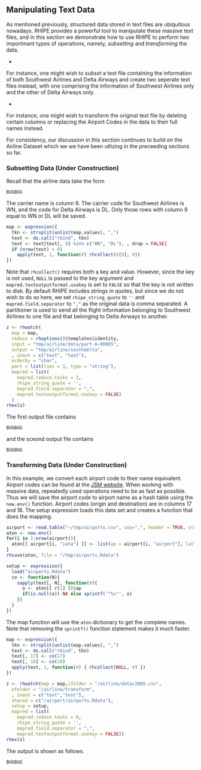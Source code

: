 ## Manipulating Text Data ##

As mentioned previously, structured data stored in text files are ubiquitous nowadays.
RHIPE provides a powerful tool to manipulate these massive text files, and in this section we demonstrate how to use RHIPE to perform two importmant types of operations, namely, *subsetting* and *transforming* the data.

*
For instance, one might wish to *subset* a text file containing the information of both Southwest Airlines and Delta Airways and create two seperate text files instead, with one comprising the information of Southwest Airlines only and the other of Delta Airways only.

*
For instance, one might wish to transform the original text file by deleting certain columns or replacing the Airport Codes in the data to their full names instead.

For consistency, our discussion in this section continues to build on the Airline Dataset which we we have been utlizing in the preceeding sections so far.

### Subsetting Data (Under Construction) ###

Recall that the airline data take the form
```
BUGBUG
```
The carrier name is column 9. The carrier code for Southwest Airlines is WN, and the code for Delta Airways is DL. Only those rows with column 9 equal to WN or DL will be saved.


```r
map <- expression({
  tkn <- strsplit(unlist(map.values), ",")
  text <- do.call("rbind", tkn)
  text <- text[text[, 9] %in% c("WN", "DL"), , drop = FALSE]
  if (nrow(text) > 0)
    apply(text, 1, function(r) rhcollect(r[9], r))
})
```


Note that ```rhcollect()``` requires both a key and value.
However, since the key is not used, ```NULL``` is passed to the key argument and ```mapred.textoutputformat.usekey``` is set to ```FALSE``` so that the key is not written to disk.
By default RHIPE includes strings in quotes, but since we do not wish to do so here, we set ```rhipe_string_quote``` to ```''``` and ```mapred.field.separator``` to ```","``` as the original data is comma separated.
A partitioner is used to send all the flight information belonging to Southwest Airlines to one file and that belonging to Delta Airways to another.


```r
z <- rhwatch(
  map = map,
  reduce = rhoptions()$templates$identity,
  input = "tmp/airline/data/part-m-00005",
  output = "tmp/airline/southdelta",
  , inout = c("text", "text"),
  orderby = "char",
  part = list(lims = 1, type = "string"),
  mapred = list(
    mapred.reduce.tasks = 2,
    rhipe_string_quote = '',
    mapred.field.separator = ",",
    mapred.textoutputformat.usekey = FALSE)
  )
rhex(z)
```


The first output file contains
```
BUGBUG
```
and the sceond output file contains
```
BUGBUG
```

### Transforming Data (Under Construction) ###

In this example, we convert each airport code to their name equivalent. Airport codes can be found at the [JSM website](http://stat-computing.org/dataexpo/2009/the-data.html). When working with massive data, repeatedly used operations need to be as fast as possible. Thus we will save the airport code to airport name as a hash table using the ```new.env()``` function. Airport codes (origin and destination) are in columns 17 and 18. The setup expression loads this data set and creates a function that does the mapping.


```r
airport <- read.table("~/tmp/airports.csv", sep=",", header = TRUE, stringsAsFactors = FALSE)
aton <- new.env()
for(i in 1:nrow(airport)){
  aton[[ airport[i, "iata"] ]] <- list(ap = airport[i, "airport"], latlong = airport[i, c("lat", "long")])
}
rhsave(aton, file = "/tmp/airports.Rdata")

setup <- expression({
  load("airports.Rdata")
  co <- function(N){
    sapply(text[, N], function(r){
      o <- aton[[ r[1] ]]$ap
      if(is.null(o)) NA else sprintf('"%s"', o)
    })
  }
})
```


The map function will use the `aton` dictionary to get the complete names.
Note that removing the `sprintf()` function statement makes it much faster.


```r
map <- expression({
  tkn <- strsplit(unlist(map.values), ",")
  text <- do.call("rbind", tkn)
  text[, 17] <- co(17)
  text[, 18] <- co(18)
  apply(text, 1, function(r) { rhcollect(NULL, r) })
})

z <- rhwatch(map = map,ifolder = "/airline/data/2005.csv",
  ofolder = "/airline/transform", 
  , inout = c("text","text"),
  shared = c("/airport/airports.Rdata"),
  setup = setup,
  mapred = list(
    mapred.reduce.tasks = 0,
    rhipe_string_quote = '',
    mapred.field.separator = ",",
    mapred.textoutputformat.usekey = FALSE))
rhex(z)
```


The output is shown as follows.

```
BUGBUG
```
